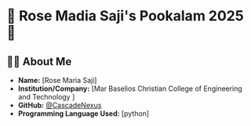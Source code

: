 # 🌸 Rose Madia Saji's Pookalam 2025 🌸

## 👨‍💻 About Me
- **Name:** [Rose Maria Saji]
- **Institution/Company:** [Mar Baselios Christian College of Engineering and Technology ]
- **GitHub:** [@CascadeNexus](https://github.com/CascadeNexus)
- **Programming Language Used:** [python]

